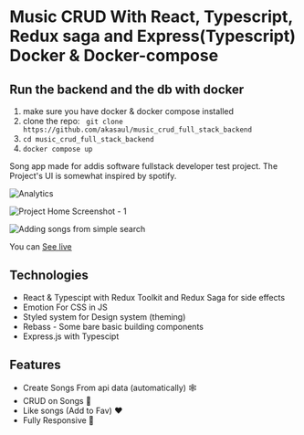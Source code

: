 
# Music CRUD With React, Typescript, Redux saga and Express(Typescript) Docker & Docker-compose

## Run the backend and the db with docker
1. make sure you have docker & docker compose installed
2. clone the repo:  ```
git clone https://github.com/akasaul/music_crud_full_stack_backend```
4. ```cd music_crud_full_stack_backend```
5.  ```docker compose up```


Song app made for addis software fullstack developer test project.
The Project's UI is somewhat inspired by spotify.

![Analytics](https://github.com/user-attachments/assets/df35cdff-4636-4a4f-ac02-f5edc99fc9d7)

![Project Home Screenshot - 1](https://user-images.githubusercontent.com/97656710/236034803-1880fbb3-0d17-403f-a47c-f9de24443720.png)

![Adding songs from simple search](https://user-images.githubusercontent.com/97656710/236035289-a73bfcde-5a8f-46a7-bee4-9596956c5e2b.png)


You can [See live](https://music-crud-fullstack.vercel.app/)

## Technologies

- React & Typescipt with Redux Toolkit and Redux Saga for side effects
- Emotion For CSS in JS
- Styled system for Design system (theming)
- Rebass - Some bare basic building components
- Express.js with Typescipt

## Features

- Create Songs From api data (automatically) 🕸️
- CRUD on Songs 🎼
- Like songs (Add to Fav) ❤️
- Fully Responsive 📱
